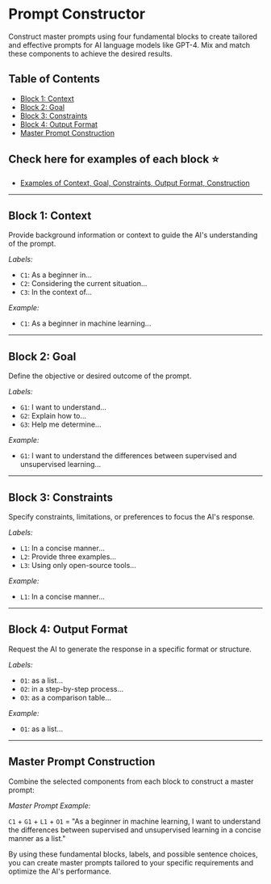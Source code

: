 # Prompt Constructor

Construct master prompts using four fundamental blocks to create tailored and effective prompts for AI language models like GPT-4. Mix and match these components to achieve the desired results.


## Table of Contents

- [Block 1: Context](#block-1-context)
- [Block 2: Goal](#block-2-goal)
- [Block 3: Constraints](#block-3-constraints)
- [Block 4: Output Format](#block-4-output-format)
- [Master Prompt Construction](#master-prompt-construction)

## Check here for examples of each block ⭐️
- [Examples of Context, Goal, Constraints, Output Format, Construction](https://github.com/vichudo/prompt-engineering/blob/main/construction-toolkit/components.md)

---

## Block 1: Context

Provide background information or context to guide the AI's understanding of the prompt.

_Labels:_

- `C1`: As a beginner in...
- `C2`: Considering the current situation...
- `C3`: In the context of...

_Example:_

- `C1`: As a beginner in machine learning...

---

## Block 2: Goal

Define the objective or desired outcome of the prompt.

_Labels:_

- `G1`: I want to understand...
- `G2`: Explain how to...
- `G3`: Help me determine...

_Example:_

- `G1`: I want to understand the differences between supervised and unsupervised learning...

---

## Block 3: Constraints

Specify constraints, limitations, or preferences to focus the AI's response.

_Labels:_

- `L1`: In a concise manner...
- `L2`: Provide three examples...
- `L3`: Using only open-source tools...

_Example:_

- `L1`: In a concise manner...

---

## Block 4: Output Format

Request the AI to generate the response in a specific format or structure.

_Labels:_

- `O1`: as a list...
- `O2`: in a step-by-step process...
- `O3`: as a comparison table...

_Example:_

- `O1`: as a list...

---

## Master Prompt Construction

Combine the selected components from each block to construct a master prompt:

_Master Prompt Example:_

`C1` + `G1` + `L1` + `O1` = "As a beginner in machine learning, I want to understand the differences between supervised and unsupervised learning in a concise manner as a list."

By using these fundamental blocks, labels, and possible sentence choices, you can create master prompts tailored to your specific requirements and optimize the AI's performance.
